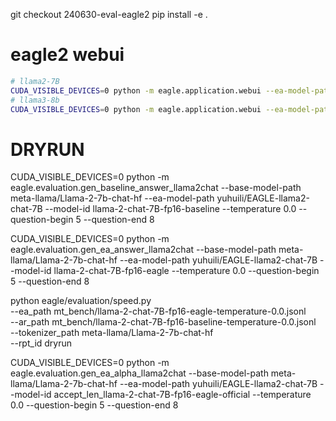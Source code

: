

git checkout 240630-eval-eagle2
pip install -e .


# eagle2 webui 
```bash
# llama2-7B
CUDA_VISIBLE_DEVICES=0 python -m eagle.application.webui --ea-model-path yuhuili/EAGLE-llama2-chat-7B --base-model-path meta-llama/Llama-2-7b-chat-hf --model-type llama-2-chat --total-token -1
# llama3-8b
CUDA_VISIBLE_DEVICES=0 python -m eagle.application.webui --ea-model-path yuhuili/EAGLE-LLaMA3-Instruct-8B --base-model-path meta-llama/Meta-Llama-3-8B-Instruct --model-type llama-3-instruct --total-token -1
```



#  DRYRUN

CUDA_VISIBLE_DEVICES=0 python -m eagle.evaluation.gen_baseline_answer_llama2chat --base-model-path meta-llama/Llama-2-7b-chat-hf --ea-model-path yuhuili/EAGLE-llama2-chat-7B --model-id llama-2-chat-7B-fp16-baseline --temperature 0.0 --question-begin 5 --question-end 8

CUDA_VISIBLE_DEVICES=0 python -m eagle.evaluation.gen_ea_answer_llama2chat --base-model-path meta-llama/Llama-2-7b-chat-hf --ea-model-path yuhuili/EAGLE-llama2-chat-7B --model-id llama-2-chat-7B-fp16-eagle --temperature 0.0 --question-begin 5 --question-end 8

python eagle/evaluation/speed.py \
    --ea_path mt_bench/llama-2-chat-7B-fp16-eagle-temperature-0.0.jsonl \
    --ar_path mt_bench/llama-2-chat-7B-fp16-baseline-temperature-0.0.jsonl \
    --tokenizer_path meta-llama/Llama-2-7b-chat-hf \
    --rpt_id dryrun



CUDA_VISIBLE_DEVICES=0 python -m eagle.evaluation.gen_ea_alpha_llama2chat --base-model-path meta-llama/Llama-2-7b-chat-hf --ea-model-path yuhuili/EAGLE-llama2-chat-7B --model-id accept_len_llama-2-chat-7B-fp16-eagle-official --temperature 0.0 --question-begin 5 --question-end 8
